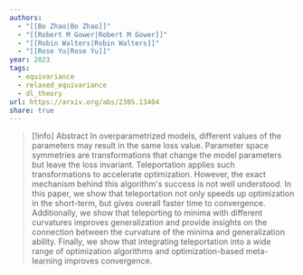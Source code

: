 ```yaml
---
authors:
  - "[[Bo Zhao|Bo Zhao]]"
  - "[[Robert M Gower|Robert M Gower]]"
  - "[[Robin Walters|Robin Walters]]"
  - "[[Rose Yu|Rose Yu]]"
year: 2023
tags:
  - equivariance
  - relaxed_equivariance
  - dl_theory
url: https://arxiv.org/abs/2305.13404
share: true
---
```

> [!info] Abstract
> In overparametrized models, different values of the parameters may result in the same loss value. Parameter space symmetries are transformations that change the model parameters but leave the loss invariant. Teleportation applies such transformations to accelerate optimization. However, the exact mechanism behind this algorithm's success is not well understood. In this paper, we show that teleportation not only speeds up optimization in the short-term, but gives overall faster time to convergence. Additionally, we show that teleporting to minima with different curvatures improves generalization and provide insights on the connection between the curvature of the minima and generalization ability. Finally, we show that integrating teleportation into a wide range of optimization algorithms and optimization-based meta-learning improves convergence.

